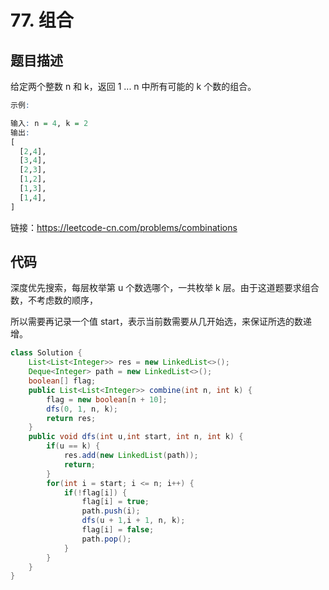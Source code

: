 # 77. 组合

## 题目描述

给定两个整数 n 和 k，返回 1 ... n 中所有可能的 k 个数的组合。

```r
示例:

输入: n = 4, k = 2
输出:
[
  [2,4],
  [3,4],
  [2,3],
  [1,2],
  [1,3],
  [1,4],
]
```

链接：https://leetcode-cn.com/problems/combinations

## 代码

深度优先搜索，每层枚举第 u 个数选哪个，一共枚举 k 层。由于这道题要求组合数，不考虑数的顺序，

所以需要再记录一个值 start，表示当前数需要从几开始选，来保证所选的数递增。

```java
class Solution {
    List<List<Integer>> res = new LinkedList<>();
    Deque<Integer> path = new LinkedList<>();
    boolean[] flag;
    public List<List<Integer>> combine(int n, int k) {
        flag = new boolean[n + 10];
        dfs(0, 1, n, k);
        return res;
    }
    public void dfs(int u,int start, int n, int k) {
        if(u == k) {
            res.add(new LinkedList(path));
            return;
        }
        for(int i = start; i <= n; i++) {
            if(!flag[i]) {
                flag[i] = true;
                path.push(i);
                dfs(u + 1,i + 1, n, k);
                flag[i] = false;
                path.pop();
            }
        }
    }
}
```